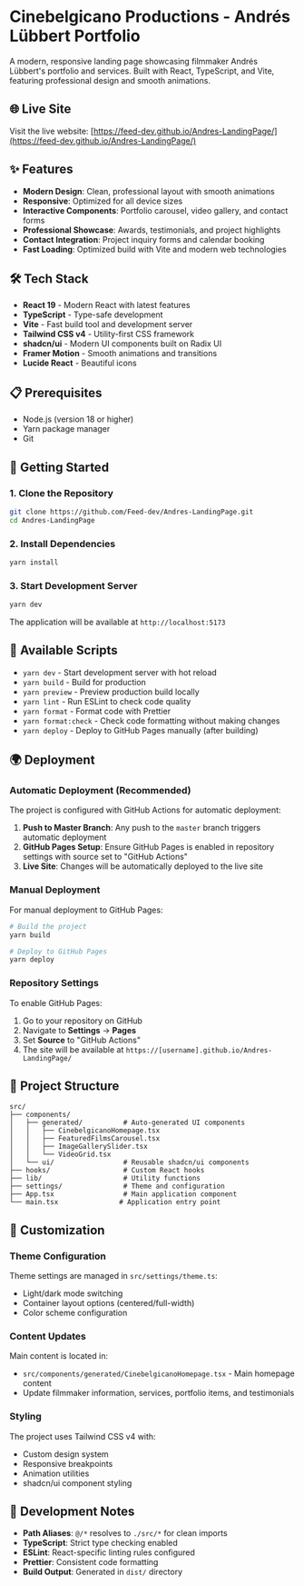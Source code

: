 # Cinebelgicano Productions - Andrés Lübbert Portfolio

A modern, responsive landing page showcasing filmmaker Andrés Lübbert's portfolio and services. Built with React, TypeScript, and Vite, featuring professional design and smooth animations.

## 🌐 Live Site

Visit the live website: [https://feed-dev.github.io/Andres-LandingPage/](https://feed-dev.github.io/Andres-LandingPage/)

## ✨ Features

- **Modern Design**: Clean, professional layout with smooth animations
- **Responsive**: Optimized for all device sizes
- **Interactive Components**: Portfolio carousel, video gallery, and contact forms
- **Professional Showcase**: Awards, testimonials, and project highlights
- **Contact Integration**: Project inquiry forms and calendar booking
- **Fast Loading**: Optimized build with Vite and modern web technologies

## 🛠️ Tech Stack

- **React 19** - Modern React with latest features
- **TypeScript** - Type-safe development
- **Vite** - Fast build tool and development server
- **Tailwind CSS v4** - Utility-first CSS framework
- **shadcn/ui** - Modern UI components built on Radix UI
- **Framer Motion** - Smooth animations and transitions
- **Lucide React** - Beautiful icons

## 📋 Prerequisites

- Node.js (version 18 or higher)
- Yarn package manager
- Git

## 🚀 Getting Started

### 1. Clone the Repository

```bash
git clone https://github.com/Feed-dev/Andres-LandingPage.git
cd Andres-LandingPage
```

### 2. Install Dependencies

```bash
yarn install
```

### 3. Start Development Server

```bash
yarn dev
```

The application will be available at `http://localhost:5173`

## 📝 Available Scripts

- `yarn dev` - Start development server with hot reload
- `yarn build` - Build for production
- `yarn preview` - Preview production build locally
- `yarn lint` - Run ESLint to check code quality
- `yarn format` - Format code with Prettier
- `yarn format:check` - Check code formatting without making changes
- `yarn deploy` - Deploy to GitHub Pages manually (after building)

## 🌍 Deployment

### Automatic Deployment (Recommended)

The project is configured with GitHub Actions for automatic deployment:

1. **Push to Master Branch**: Any push to the `master` branch triggers automatic deployment
2. **GitHub Pages Setup**: Ensure GitHub Pages is enabled in repository settings with source set to "GitHub Actions"
3. **Live Site**: Changes will be automatically deployed to the live site

### Manual Deployment

For manual deployment to GitHub Pages:

```bash
# Build the project
yarn build

# Deploy to GitHub Pages
yarn deploy
```

### Repository Settings

To enable GitHub Pages:

1. Go to your repository on GitHub
2. Navigate to **Settings** → **Pages**
3. Set **Source** to "GitHub Actions"
4. The site will be available at `https://[username].github.io/Andres-LandingPage/`

## 📁 Project Structure

```
src/
├── components/
│   ├── generated/          # Auto-generated UI components
│   │   ├── CinebelgicanoHomepage.tsx
│   │   ├── FeaturedFilmsCarousel.tsx
│   │   ├── ImageGallerySlider.tsx
│   │   └── VideoGrid.tsx
│   └── ui/                 # Reusable shadcn/ui components
├── hooks/                  # Custom React hooks
├── lib/                    # Utility functions
├── settings/               # Theme and configuration
├── App.tsx                 # Main application component
└── main.tsx               # Application entry point
```

## 🎨 Customization

### Theme Configuration

Theme settings are managed in `src/settings/theme.ts`:

- Light/dark mode switching
- Container layout options (centered/full-width)
- Color scheme configuration

### Content Updates

Main content is located in:
- `src/components/generated/CinebelgicanoHomepage.tsx` - Main homepage content
- Update filmmaker information, services, portfolio items, and testimonials

### Styling

The project uses Tailwind CSS v4 with:
- Custom design system
- Responsive breakpoints
- Animation utilities
- shadcn/ui component styling

## 🔧 Development Notes

- **Path Aliases**: `@/*` resolves to `./src/*` for clean imports
- **TypeScript**: Strict type checking enabled
- **ESLint**: React-specific linting rules configured
- **Prettier**: Consistent code formatting
- **Build Output**: Generated in `dist/` directory
